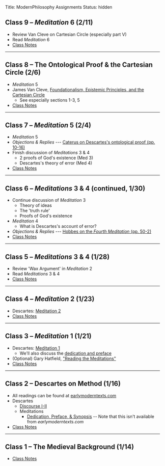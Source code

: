 Title: ModernPhilosophy Assignments
Status: hidden

## Class 9 – *Meditation* 6 (2/11)

- Review Van Cleve on Cartesian Circle (especially part V)
- Read *Meditation* 6
- [Class Notes](http://htmlpreview.github.io/?https://github.com/mclearc/ModernPhilosophyNotes/blob/master/Meditation6.html)

---

## Class 8 – The Ontological Proof & the Cartesian Circle (2/6)

- *Meditation* 5
- James Van Cleve, [Foundationalism, Epistemic Principles, and the Cartesian Circle](https://www.dropbox.com/s/toew5b0tyi9qjgm/van%20cleve1979.pdf)
    - See especially sections 1-3, 5
- [Class Notes](http://htmlpreview.github.io/?https://github.com/mclearc/ModernPhilosophyNotes/blob/master/CartesianCircle.html)

---

## Class 7 – *Meditation* 5 (2/4)

- *Meditation* 5
- *Objections & Replies* --- [Caterus on Descartes's ontological
  proof (pp. 10-16)](https://www.dropbox.com/s/fe7n0vli5v12de3/descartes1642%20-%20Objections%20%26%20Replies.pdf)
- Finish discussion of *Meditations* 3 & 4
    - 2 proofs of God's existence (Med 3)
    - Descartes's theory of error (Med 4)
- [Class Notes](http://htmlpreview.github.io/?https://github.com/mclearc/ModernPhilosophyNotes/blob/master/Meditation5.html)

---

## Class 6 – *Meditations* 3 & 4 (continued, 1/30)

- Continue discussion of *Meditation* 3
    - Theory of ideas
    - The 'truth rule'
    - Proofs of God's existence
- *Meditation* 4
    - What is Descartes's account of error?
- *Objections & Replies* --- [ Hobbes on the *Fourth Meditation* (pp. 50-2) ](https://www.dropbox.com/s/fe7n0vli5v12de3/descartes1642%20-%20Objections%20%26%20Replies.pdf)
- [Class Notes](http://htmlpreview.github.io/?https://github.com/mclearc/ModernPhilosophyNotes/blob/master/Meditation4.html)

---

## Class 5 – *Meditations* 3 & 4 (1/28)

- Review 'Wax Argument' in *Meditation* 2
- Read *Meditations* 3 & 4
- [Class Notes](http://htmlpreview.github.io/?https://github.com/mclearc/ModernPhilosophyNotes/blob/master/Meditation3.html)

--- 

## Class 4 – *Meditation* 2 (1/23)

- Descartes: [Meditation 2](http://www.earlymoderntexts.com/pdfs/descartes1641.pdf)
- [Class Notes](http://htmlpreview.github.io/?https://github.com/mclearc/ModernPhilosophyNotes/blob/master/Meditation%202.html)

---

## Class 3 – *Meditation* 1 (1/21)

- Descartes: [Meditation 1](http://www.earlymoderntexts.com/pdfs/descartes1641.pdf)
    - We'll also discuss the [dedication and preface](https://www.dropbox.com/s/fuemo24n4f0817h/Descartes%20Preface%20%26%20Synopsis.pdf)
- (Optional) Gary Hatfield, ["Reading the Meditations"](https://www.dropbox.com/s/ksdelikaq4zkg3g/Hatfield%20-%20Reading%20the%20Mediations.pdf)
- [Class Notes](http://htmlpreview.github.io/?https://github.com/mclearc/ModernPhilosophyNotes/blob/master/Meditation%201.html)
---

## Class 2 – Descartes on Method (1/16)

- All readings can be found at [earlymoderntexts.com](http://earlymoderntexts.com)
- Descartes
    - [Discourse I-II](http://www.earlymoderntexts.com/pdfs/descartes1637.pdf)
    - Meditations
        - [Dedication, Preface, &
          Synopsis](https://www.dropbox.com/s/fuemo24n4f0817h/Descartes%20Preface%20%26%20Synopsis.pdf)
          -- Note that this isn't available from *earlymoderntexts.com*
- [Class Notes](http://htmlpreview.github.io/?https://github.com/mclearc/ModernPhilosophyNotes/blob/master/Method%26Meditations.html)

---

## Class 1 – The Medieval Background (1/14)

- [Class Notes](http://htmlpreview.github.io/?https://github.com/mclearc/ModernPhilosophyNotes/blob/master/MedievalBackground.html)

